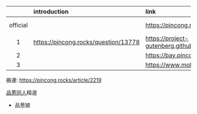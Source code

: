 ||introduction|link|github|
|:-:|:-|:-|:-|
|official||https://pincong.rocks/hot/|https://github.com/pincong/pincong-wecenter|
|1|https://pincong.rocks/question/13778|https://project-gutenberg.github.io/Pincong/|https://github.com/Project-Gutenberg/Pincong|
|2||https://bay.pincong.rocks/|
|3||https://www.mohu.rocks/|

搬運: https://pincong.rocks/article/2219

[品蔥同人](https://pincong.rocks/topic/%E5%93%81%E8%91%B1%E5%90%8C%E4%BA%BA)精選
- 品葱娘
